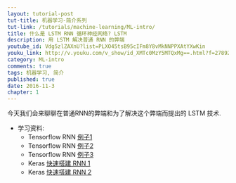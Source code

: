 ```yaml
---
layout: tutorial-post
tut-title: 机器学习-简介系列
tut-link: /tutorials/machine-learning/ML-intro/
title: 什么是 LSTM RNN 循环神经网络? LSTM
description: 用 LSTM 解决普通 RNN 的弊端
youtube_id: Vdg5zlZAXnU?list=PLXO45tsB95cIFm8Y8vMkNNPPXAtYXwKin
youku_link: http://v.youku.com/v_show/id_XMTc0MzY5MTQxMg==.html?f=27892935&o=1
category: ML-intro
comments: true
tags: 机器学习, 简介
published: true
date: 2016-11-3
chapter: 1
---
```

今天我们会来聊聊在普通RNN的弊端和为了解决这个弊端而提出的 LSTM 技术.

* 学习资料: 
  * Tensorflow RNN [例子1](/tensorflow/5.7-RNN1)
  * Tensorflow RNN [例子2](/tensorflow/5.8-RNN2)
  * Tensorflow RNN [例子3](/tensorflow/5.9-RNN3)
  * Keras [快速搭建 RNN 1](#)
  * Keras [快速搭建 RNN 2](#)